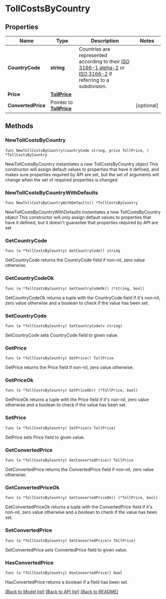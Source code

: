 # TollCostsByCountry

## Properties

Name | Type | Description | Notes
------------ | ------------- | ------------- | -------------
**CountryCode** | **string** | Countries are represented according to their [ISO 3166-1 alpha-2](https://en.wikipedia.org/wiki/ISO_3166-1_alpha-2) or [ISO 3166-2](https://en.wikipedia.org/wiki/ISO_3166-2) if referring to a subdivision. | 
**Price** | [**TollPrice**](TollPrice.md) |  | 
**ConvertedPrice** | Pointer to [**TollPrice**](TollPrice.md) |  | [optional] 

## Methods

### NewTollCostsByCountry

`func NewTollCostsByCountry(countryCode string, price TollPrice, ) *TollCostsByCountry`

NewTollCostsByCountry instantiates a new TollCostsByCountry object
This constructor will assign default values to properties that have it defined,
and makes sure properties required by API are set, but the set of arguments
will change when the set of required properties is changed

### NewTollCostsByCountryWithDefaults

`func NewTollCostsByCountryWithDefaults() *TollCostsByCountry`

NewTollCostsByCountryWithDefaults instantiates a new TollCostsByCountry object
This constructor will only assign default values to properties that have it defined,
but it doesn't guarantee that properties required by API are set

### GetCountryCode

`func (o *TollCostsByCountry) GetCountryCode() string`

GetCountryCode returns the CountryCode field if non-nil, zero value otherwise.

### GetCountryCodeOk

`func (o *TollCostsByCountry) GetCountryCodeOk() (*string, bool)`

GetCountryCodeOk returns a tuple with the CountryCode field if it's non-nil, zero value otherwise
and a boolean to check if the value has been set.

### SetCountryCode

`func (o *TollCostsByCountry) SetCountryCode(v string)`

SetCountryCode sets CountryCode field to given value.


### GetPrice

`func (o *TollCostsByCountry) GetPrice() TollPrice`

GetPrice returns the Price field if non-nil, zero value otherwise.

### GetPriceOk

`func (o *TollCostsByCountry) GetPriceOk() (*TollPrice, bool)`

GetPriceOk returns a tuple with the Price field if it's non-nil, zero value otherwise
and a boolean to check if the value has been set.

### SetPrice

`func (o *TollCostsByCountry) SetPrice(v TollPrice)`

SetPrice sets Price field to given value.


### GetConvertedPrice

`func (o *TollCostsByCountry) GetConvertedPrice() TollPrice`

GetConvertedPrice returns the ConvertedPrice field if non-nil, zero value otherwise.

### GetConvertedPriceOk

`func (o *TollCostsByCountry) GetConvertedPriceOk() (*TollPrice, bool)`

GetConvertedPriceOk returns a tuple with the ConvertedPrice field if it's non-nil, zero value otherwise
and a boolean to check if the value has been set.

### SetConvertedPrice

`func (o *TollCostsByCountry) SetConvertedPrice(v TollPrice)`

SetConvertedPrice sets ConvertedPrice field to given value.

### HasConvertedPrice

`func (o *TollCostsByCountry) HasConvertedPrice() bool`

HasConvertedPrice returns a boolean if a field has been set.


[[Back to Model list]](../README.md#documentation-for-models) [[Back to API list]](../README.md#documentation-for-api-endpoints) [[Back to README]](../README.md)


